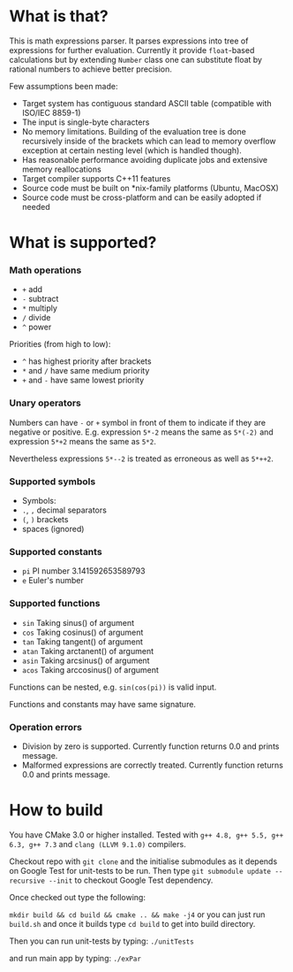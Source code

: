 # What is that? #

This is math expressions parser. It parses expressions into tree of expressions for further evaluation. Currently it provide `float`-based calculations but by extending `Number` class one can substitute float by rational numbers to achieve better precision.

Few assumptions been made:

* Target system has contiguous standard ASCII table (compatible with ISO/IEC 8859-1)
* The input is single-byte characters
* No memory limitations. Building of the evaluation tree is done recursively inside of the brackets which can lead to memory overflow exception at certain nesting level (which is handled though).
* Has reasonable performance avoiding duplicate jobs and extensive memory reallocations
* Target compiler supports C++11 features
* Source code must be built on *nix-family platforms (Ubuntu, MacOSX)
* Source code must be cross-platform and can be easily adopted if needed


# What is supported? #

### Math operations ###
*   `+`  add
*   `-`  subtract
*   `*`  multiply
*   `/`  divide
*   `^`  power


Priorities (from high to low): 

* `^` has highest priority after brackets
* `*` and `/` have same medium priority
* `+` and `-` have same lowest priority

### Unary operators ###

Numbers can have `-` or `+` symbol in front of them to indicate if they are negative or positive. 
E.g. expression `5*-2` means the same as `5*(-2)` and expression `5*+2` means the same as `5*2`. 

Nevertheless expressions `5*--2` is treated as erroneous as well as `5*++2`.

### Supported symbols ###
* Symbols:
*   `.`, `,` decimal separators
*   `(`, `)` brackets
*   spaces (ignored)

### Supported constants ###
* `pi` PI number 3.141592653589793
* `e` Euler's number

### Supported functions ###
* `sin` Taking sinus() of argument
* `cos` Taking cosinus() of argument
* `tan` Taking tangent() of argument
* `atan` Taking arctanent() of argument
* `asin` Taking arcsinus() of argument
* `acos` Taking arccosinus() of argument

Functions can be nested, e.g. `sin(cos(pi))` is valid input.

Functions and constants may have same signature. 

### Operation errors ###

* Division by zero is supported. Currently function returns 0.0 and prints message.
* Malformed expressions are correctly treated. Currently function returns 0.0 and prints message.

# How to build #

You have CMake 3.0 or higher installed. Tested with `g++ 4.8, g++ 5.5, g++ 6.3, g++ 7.3` and `clang (LLVM 9.1.0)` compilers.

Checkout repo with `git clone` and the initialise submodules as it depends on Google Test for unit-tests to be run. Then type `git submodule update --recursive --init` to checkout Google Test dependency.

Once checked out type the following:

`mkdir build && cd build && cmake .. && make -j4`
or you can just run `build.sh` and once it builds type `cd build` to get into build directory.

Then you can run unit-tests by typing:
`./unitTests`

and run main app by typing:
`./exPar`